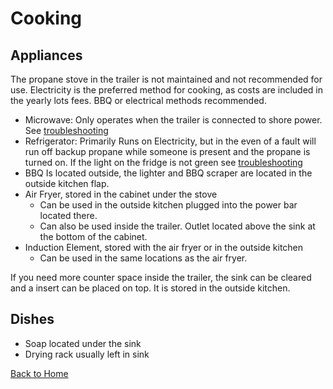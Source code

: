 # Cooking

## Appliances

The propane stove in the trailer is not maintained and not recommended for use. Electricity is the preferred method for cooking, as costs are included in the yearly lots fees. BBQ or electrical methods recommended.

- Microwave: Only operates when the trailer is connected to shore power. See [troubleshooting](troubleshooting.md)
- Refrigerator: Primarily Runs on Electricity, but in the even of a fault will run off backup propane while someone is present and the propane is turned on. If the light on the fridge is not green see [troubleshooting](troubleshooting.md)
- BBQ Is located outside, the lighter and BBQ scraper are located in the outside kitchen flap.
- Air Fryer, stored in the cabinet under the stove
  - Can be used in the outside kitchen plugged into the power bar located there.
  - Can also be used inside the trailer. Outlet located above the sink at the bottom of the cabinet.
- Induction Element, stored with the air fryer or in the outside kitchen
  - Can be used in the same locations as the air fryer.

If you need more counter space inside the trailer, the sink can be cleared and a insert can be placed on top. It is stored in the outside kitchen.

## Dishes

- Soap located under the sink
- Drying rack usually left in sink

[Back to Home](index.md)
